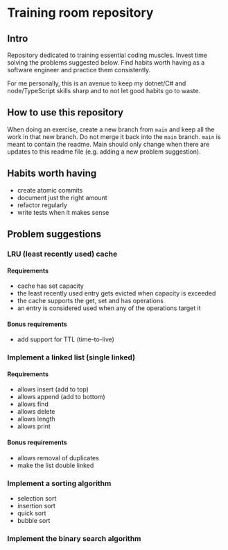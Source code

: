 # Training room repository

## Intro
Repository dedicated to training essential coding muscles. Invest time solving the problems suggested below. Find habits worth having as a software engineer and practice them consistently.

For me personally, this is an avenue to keep my dotnet/C# and node/TypeScript skills sharp and to not let good habits go to waste.

## How to use this repository
When doing an exercise, create a new branch from `main` and keep all the work in that new branch. Do not merge it back into the `main` branch. `main` is meant to contain the readme. Main should only change when there are updates to this readme file (e.g. adding a new problem suggestion).

## Habits worth having

- create atomic commits
- document just the right amount
- refactor regularly
- write tests when it makes sense

## Problem suggestions

### LRU (least recently used) cache

#### Requirements

- cache has set capacity
- the least recently used entry gets evicted when capacity is exceeded
- the cache supports the get, set and has operations
- an entry is considered used when any of the operations target it

#### Bonus requirements

- add support for TTL (time-to-live)

### Implement a linked list (single linked)

#### Requirements

- allows insert (add to top)
- allows append (add to bottom)
- allows find
- allows delete
- allows length
- allows print

#### Bonus requirements

- allows removal of duplicates
- make the list double linked

### Implement a sorting algorithm

- selection sort
- insertion sort
- quick sort
- bubble sort

### Implement the binary search algorithm